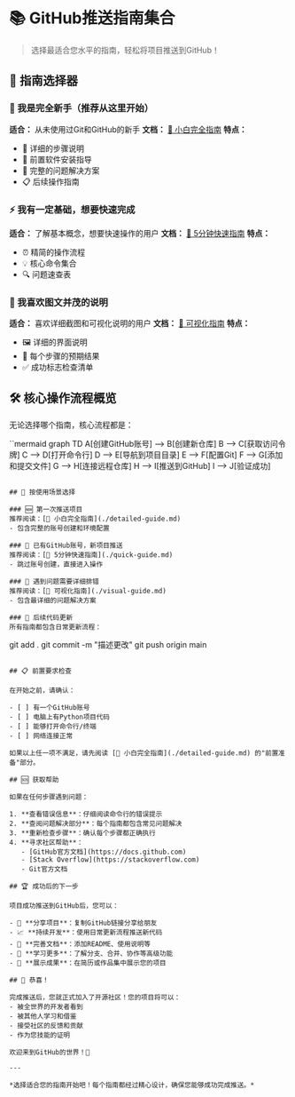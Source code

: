 # 📚 GitHub推送指南集合

> 选择最适合您水平的指南，轻松将项目推送到GitHub！

## 🎯 指南选择器

### 👶 我是完全新手（推荐从这里开始）
**适合：** 从未使用过Git和GitHub的新手
**文档：** [📖 小白完全指南](./detailed-guide.md)
**特点：**
- 📝 详细的步骤说明
- 🔧 前置软件安装指导
- 🚨 完整的问题解决方案
- 📋 后续操作指南

### ⚡ 我有一定基础，想要快速完成
**适合：** 了解基本概念，想要快速操作的用户
**文档：** [🚀 5分钟快速指南](./quick-guide.md)
**特点：**
- ⏰ 精简的操作流程
- 💡 核心命令集合
- 🔍 问题速查表

### 📸 我喜欢图文并茂的说明
**适合：** 喜欢详细截图和可视化说明的用户
**文档：** [📸 可视化指南](./visual-guide.md)
**特点：**
- 🖼️ 详细的界面说明
- 👀 每个步骤的预期结果
- ✅ 成功标志检查清单

## 🛠️ 核心操作流程概览

无论选择哪个指南，核心流程都是：

``mermaid
graph TD
    A[创建GitHub账号] --> B[创建新仓库]
    B --> C[获取访问令牌]
    C --> D[打开命令行]
    D --> E[导航到项目目录]
    E --> F[配置Git]
    F --> G[添加和提交文件]
    G --> H[连接远程仓库]
    H --> I[推送到GitHub]
    I --> J[验证成功]
```

## 🎯 按使用场景选择

### 🆕 第一次推送项目
推荐阅读：[📖 小白完全指南](./detailed-guide.md)
- 包含完整的账号创建和环境配置

### 🔄 已有GitHub账号，新项目推送
推荐阅读：[🚀 5分钟快速指南](./quick-guide.md)
- 跳过账号创建，直接进入操作

### 🐛 遇到问题需要详细排错
推荐阅读：[📸 可视化指南](./visual-guide.md)
- 包含最详细的问题解决方案

### 📱 后续代码更新
所有指南都包含日常更新流程：
```
git add .
git commit -m "描述更改"
git push origin main
```

## 📋 前置要求检查

在开始之前，请确认：

- [ ] 有一个GitHub账号
- [ ] 电脑上有Python项目代码
- [ ] 能够打开命令行/终端
- [ ] 网络连接正常

如果以上任一项不满足，请先阅读 [📖 小白完全指南](./detailed-guide.md) 的"前置准备"部分。

## 🆘 获取帮助

如果在任何步骤遇到问题：

1. **查看错误信息**：仔细阅读命令行的错误提示
2. **查阅问题解决部分**：每个指南都包含常见问题解决
3. **重新检查步骤**：确认每个步骤都正确执行
4. **寻求社区帮助**：
   - [GitHub官方文档](https://docs.github.com)
   - [Stack Overflow](https://stackoverflow.com)
   - Git官方文档

## 🏆 成功后的下一步

项目成功推送到GitHub后，您可以：

- 🔗 **分享项目**：复制GitHub链接分享给朋友
- 📈 **持续开发**：使用日常更新流程推送新代码
- 📄 **完善文档**：添加README、使用说明等
- 🌟 **学习更多**：了解分支、合并、协作等高级功能
- 💼 **展示成果**：在简历或作品集中展示您的项目

## 🎉 恭喜！

完成推送后，您就正式加入了开源社区！您的项目将可以：
- 被全世界的开发者看到
- 被其他人学习和借鉴
- 接受社区的反馈和贡献
- 作为您技能的证明

欢迎来到GitHub的世界！🌟

---

*选择适合您的指南开始吧！每个指南都经过精心设计，确保您能够成功完成推送。*